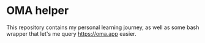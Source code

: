# OMA helper
This repository contains my personal learning journey, as well as some bash wrapper that let's me query https://oma.app easier.
